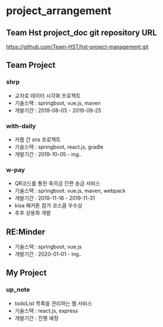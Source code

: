 # project_arrangement

## Team Hst project_doc git repository URL   
https://github.com/Team-HST/hst-project-management.git

## Team Project
### shrp
- 교차로 데이터 시각화 프로젝트
- 기술스택 : springboot, vue.js, maven
- 개발기간 : 2019-08-05 - 2019-09-25
  
### with-daily
- 커플 간 sns 프로젝트
- 기술스택 : springboot, react.js, gradle
- 개발기간 : 2019-10-05 - ing..

### w-pay
- QR코드를 통한 축의금 간편 송금 서비스
- 기술스택 : springboot. vue.js, maven, webpack
- 개발기간 : 2019-11-16 - 2019-11-31
- kisa 해커톤 참가 코스콤 우수상
- 추후 상용화 개발

## RE:Minder
- 기술스택 : springboot, vue.js
- 개발기간 : 2020-01-01 - ing..

## My Project

### up_note
- todoList 목록을 관리하는 웹 서비스
- 기술스택 : react.js, express
- 개발기간 : 진행 예정
